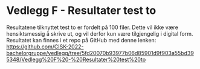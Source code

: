 # Vedlegg F - Resultater test to

Resultatene tilknyttet test to er fordelt på 100 filer. Dette vil ikke være hensiktsmessig å skrive ut, og vil derfor kun være tilgjengelig i digital form. Resultatet kan finnes i et repo på GitHub med denne lenken: https://github.com/CISK-2022-bachelorgruppe/vedlegg/tree/5fd20070b93977b06d85901d9f903a55bd395348/Vedlegg%20F%20-%20Resultater%20test%20to